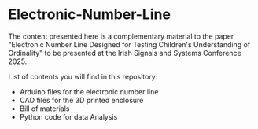 # Electronic-Number-Line
The content presented here is a complementary material to the paper "Electronic Number Line Designed for Testing Children's Understanding of Ordinality" to be presented at the Irish Signals and Systems Conference 2025.

List of contents you will find in this repository:
- Arduino files for the electronic number line
- CAD files for the 3D printed enclosure
- Bill of materials
- Python code for data Analysis
